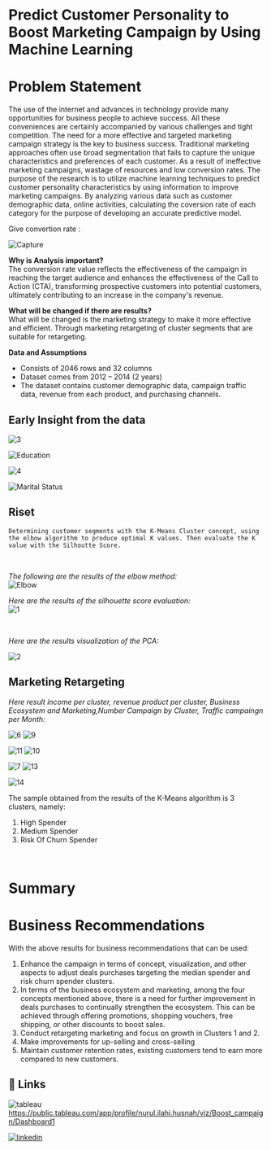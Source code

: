 # Predict Customer Personality to Boost Marketing Campaign by Using Machine Learning
# Problem Statement 
The use of the internet and advances in technology provide many opportunities for business people to achieve success. All these conveniences are certainly accompanied by various challenges and tight competition. The need for a more effective and targeted marketing campaign strategy is the key to business success. Traditional marketing approaches often use broad segmentation that fails to capture the unique characteristics and preferences of each customer. As a result of ineffective marketing campaigns, wastage of resources and low conversion rates. The purpose of the research is to utilize machine learning techniques to predict customer personality characteristics by using information to improve marketing campaigns. By analyzing various data such as customer demographic data, online activities, calculating the coversion rate of each category for the purpose of developing an accurate predictive model.

Give convertion rate :

![Capture](https://github.com/NurulIlahiHusnah/Predict-Customer-Personality-to-Boost-Marketing-Campaign-by-Using-Machine-Learning/assets/125198828/d583da2e-d1e1-40b1-8901-74db1b62d9ef)



**Why is Analysis important?**
<br>The conversion rate value reflects the effectiveness of the campaign in reaching the target audience and enhances the effectiveness of the Call to Action (CTA), transforming prospective customers into potential customers, ultimately contributing to an increase in the company's revenue.<br>

**What will be changed if there are results?**
<br>What will be changed is the marketing strategy to make it more effective and efficient. Through marketing retargeting of cluster segments that are suitable for retargeting.



**Data and Assumptions**
- Consists of 2046 rows and 32 columns
- Dataset comes from 2012 – 2014 (2 years)
- The dataset contains customer demographic data, campaign traffic data, revenue from each product, and purchasing channels. <br>

## Early Insight from the data

![3](https://github.com/NurulIlahiHusnah/Predict-Customer-Personality-to-Boost-Marketing-Campaign-by-Using-Machine-Learning/assets/125198828/e7fd8bc4-2042-4ef9-975e-54a804f1912f)

![Education](https://github.com/NurulIlahiHusnah/Predict-Customer-Personality-to-Boost-Marketing-Campaign-by-Using-Machine-Learning/assets/125198828/d59813a0-71e3-46a7-a027-2048e60d2669)

![4](https://github.com/NurulIlahiHusnah/Predict-Customer-Personality-to-Boost-Marketing-Campaign-by-Using-Machine-Learning/assets/125198828/b988b743-41f2-4bf4-b24e-c82dbebb1fe2)


![Marital Status](https://github.com/NurulIlahiHusnah/Predict-Customer-Personality-to-Boost-Marketing-Campaign-by-Using-Machine-Learning/assets/125198828/6d98e2a3-2576-4891-a6e1-27463927bbf6)


## Riset

    Determining customer segments with the K-Means Cluster concept, using the elbow algorithm to produce optimal K values. Then evaluate the K value with the Silhoutte Score.
<br>

*The following are the results of the elbow method:* 
<br>
![Elbow](https://github.com/NurulIlahiHusnah/Predict-Customer-Personality-to-Boost-Marketing-Campaign-by-Using-Machine-Learning/assets/125198828/d9c7fee1-7ac1-4809-877b-7cb4156176ae)


*Here are the results of the silhouette score evaluation:* <br>
![1](https://github.com/NurulIlahiHusnah/Predict-Customer-Personality-to-Boost-Marketing-Campaign-by-Using-Machine-Learning/assets/125198828/50872d2a-d030-4903-8dfb-7f8338b857c0)


<br>

*Here are the results visualization of the PCA:* 

![2](https://github.com/NurulIlahiHusnah/Predict-Customer-Personality-to-Boost-Marketing-Campaign-by-Using-Machine-Learning/assets/125198828/eba6d2eb-f64c-4ec2-85ca-39abb230a489)


## Marketing Retargeting

*Here result income per cluster, revenue product per cluster, Business Ecosystem and Marketing,Number Campaign by Cluster, Traffic campaingn per Month:* <br>


![6](https://github.com/NurulIlahiHusnah/Predict-Customer-Personality-to-Boost-Marketing-Campaign-by-Using-Machine-Learning/assets/125198828/23bb70c7-2299-4dd4-942d-46436a7a7002)  ![9](https://github.com/NurulIlahiHusnah/Predict-Customer-Personality-to-Boost-Marketing-Campaign-by-Using-Machine-Learning/assets/125198828/2cc8ff2a-15b2-447c-a2d2-41983d9eb91c)

![11](https://github.com/NurulIlahiHusnah/Predict-Customer-Personality-to-Boost-Marketing-Campaign-by-Using-Machine-Learning/assets/125198828/4282fcdb-134a-4d89-b004-5fec449d77d1)   ![10](https://github.com/NurulIlahiHusnah/Predict-Customer-Personality-to-Boost-Marketing-Campaign-by-Using-Machine-Learning/assets/125198828/e7061d88-0310-44c2-ad80-a1af90af8b1e)



![7](https://github.com/NurulIlahiHusnah/Predict-Customer-Personality-to-Boost-Marketing-Campaign-by-Using-Machine-Learning/assets/125198828/f36a077f-a127-4491-af6a-8601268a0172)   ![13](https://github.com/NurulIlahiHusnah/Predict-Customer-Personality-to-Boost-Marketing-Campaign-by-Using-Machine-Learning/assets/125198828/9e514da2-c793-4710-bf2b-bbeec135377c)


![14](https://github.com/NurulIlahiHusnah/Predict-Customer-Personality-to-Boost-Marketing-Campaign-by-Using-Machine-Learning/assets/125198828/d18673dd-92ef-45df-8381-8e0e90581af5)



The sample obtained from the results of the K-Means algorithm is 3 clusters, namely:
1. High Spender
2. Medium Spender
3. Risk Of Churn Spender
<br>

# Summary


# Business Recommendations <br>
With the above results for business recommendations that can be used:

1. Enhance the campaign in terms of concept, visualization, and other aspects to adjust deals purchases targeting the median spender and risk churn spender clusters.
2. In terms of the business ecosystem and marketing, among the four concepts mentioned above, there is a need for further improvement in deals purchases to continually strengthen the ecosystem. This can be achieved through offering promotions, shopping vouchers, free shipping, or other discounts to boost sales.
3. Conduct retargeting marketing and focus on growth in Clusters 1 and 2.
4. Make improvements for up-selling and cross-selling
5. Maintain customer retention rates, existing customers tend to earn more compared to new customers.


## 🔗 Links
![tableau](https://img.shields.io/badge/tableau-E97627?style=for-the-badge&logo=tableau&logoColor=white)https://public.tableau.com/app/profile/nurul.ilahi.husnah/viz/Boost_campaign/Dashboard1

[![linkedin](https://img.shields.io/badge/linkedin-0A66C2?style=for-the-badge&logo=linkedin&logoColor=white)](https://www.linkedin.com/in/nurul-ilahi-husnah27/)
